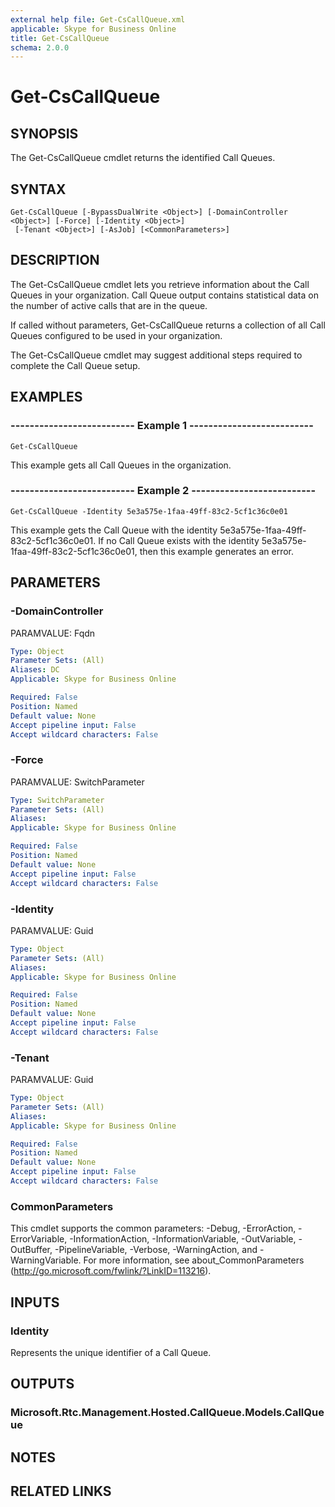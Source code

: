 ```yaml
---
external help file: Get-CsCallQueue.xml
applicable: Skype for Business Online
title: Get-CsCallQueue
schema: 2.0.0
---
```


# Get-CsCallQueue

## SYNOPSIS
The Get-CsCallQueue cmdlet returns the identified Call Queues.

## SYNTAX

```
Get-CsCallQueue [-BypassDualWrite <Object>] [-DomainController <Object>] [-Force] [-Identity <Object>]
 [-Tenant <Object>] [-AsJob] [<CommonParameters>]
```

## DESCRIPTION
The Get-CsCallQueue cmdlet lets you retrieve information about the Call Queues in your organization. Call Queue output contains statistical data on the number of active calls that are in the queue.

If called without parameters, Get-CsCallQueue returns a collection of all Call Queues configured to be used in your organization.

The Get-CsCallQueue cmdlet may suggest additional steps required to complete the Call Queue setup.

## EXAMPLES

### -------------------------- Example 1 --------------------------
```
Get-CsCallQueue
```

This example gets all Call Queues in the organization.

### -------------------------- Example 2 --------------------------
```
Get-CsCallQueue -Identity 5e3a575e-1faa-49ff-83c2-5cf1c36c0e01
```

This example gets the Call Queue with the identity 5e3a575e-1faa-49ff-83c2-5cf1c36c0e01. If no Call Queue exists with the identity 5e3a575e-1faa-49ff-83c2-5cf1c36c0e01, then this example generates an error.


## PARAMETERS

### -DomainController
PARAMVALUE: Fqdn

```yaml
Type: Object
Parameter Sets: (All)
Aliases: DC
Applicable: Skype for Business Online

Required: False
Position: Named
Default value: None
Accept pipeline input: False
Accept wildcard characters: False
```

### -Force
PARAMVALUE: SwitchParameter

```yaml
Type: SwitchParameter
Parameter Sets: (All)
Aliases: 
Applicable: Skype for Business Online

Required: False
Position: Named
Default value: None
Accept pipeline input: False
Accept wildcard characters: False
```

### -Identity
PARAMVALUE: Guid

```yaml
Type: Object
Parameter Sets: (All)
Aliases: 
Applicable: Skype for Business Online

Required: False
Position: Named
Default value: None
Accept pipeline input: False
Accept wildcard characters: False
```

### -Tenant
PARAMVALUE: Guid

```yaml
Type: Object
Parameter Sets: (All)
Aliases: 
Applicable: Skype for Business Online

Required: False
Position: Named
Default value: None
Accept pipeline input: False
Accept wildcard characters: False
```

### CommonParameters
This cmdlet supports the common parameters: -Debug, -ErrorAction, -ErrorVariable, -InformationAction, -InformationVariable, -OutVariable, -OutBuffer, -PipelineVariable, -Verbose, -WarningAction, and -WarningVariable. For more information, see about_CommonParameters (http://go.microsoft.com/fwlink/?LinkID=113216).

## INPUTS

### Identity
Represents the unique identifier of a Call Queue.


## OUTPUTS

### Microsoft.Rtc.Management.Hosted.CallQueue.Models.CallQueue

## NOTES


## RELATED LINKS
